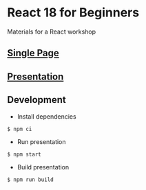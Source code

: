# React 18 for Beginners

Materials for a React workshop

## [Single Page](https://xamfoo.github.io/react-workshop/?print-pdf)

## [Presentation](https://xamfoo.github.io/react-workshop)

## Development

- Install dependencies
```shell
$ npm ci
```
- Run presentation
```shell
$ npm start
```
- Build presentation
```shell
$ npm run build
```
